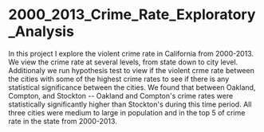 # 2000_2013_Crime_Rate_Exploratory_Analysis
In this project I explore the violent crime rate in California from 2000-2013. We view the crime rate at several levels, from state down to city level. Additionaly we run hypothesis test to view if the violent crme rate between the cities with some of the highest crime rates to see if there is any statistical significance between the cities. We found that between Oakland, Compton, and Stockton -- Oakland and Compton's crime rates were statistically significantly higher than Stockton's during this time period. All three cities were medium to large in population and in the top 5 of crime rate in the state from 2000-2013.
